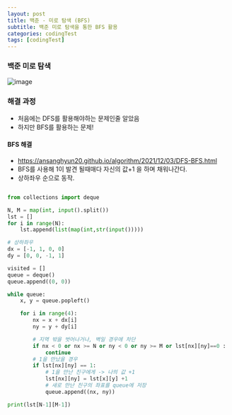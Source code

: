```yaml
---
layout: post
title: 백준 - 미로 탐색 (BFS)
subtitle: 백준 미로 탐색을 통한 BFS 활용
categories: codingTest
tags: [codingTest]
---
```


### 백준 미로 탐색

![image](https://user-images.githubusercontent.com/62547169/144807220-b48cc7e3-81b3-4305-98a8-e3951531799e.png)


### 해결 과정

- 처음에는 DFS를 활용해야하는 문제인줄 알았음
- 하지만 BFS를 활용하는 문제!

#### BFS 해결

- https://ansanghyun20.github.io/algorithm/2021/12/03/DFS-BFS.html 
- BFS를 사용해 1이 발견 될때매다 자신의 값+1 을 하며 채워나간다.
- 상하좌우 순으로 동작.

```python

from collections import deque

N, M = map(int, input().split())
lst = []
for i in range(N):
    lst.append(list(map(int,str(input()))))

# 상하좌우
dx = [-1, 1, 0, 0]
dy = [0, 0, -1, 1]

visited = []
queue = deque()
queue.append((0, 0))

while queue:
    x, y = queue.popleft()

    for i in range(4):
        nx = x + dx[i]
        ny = y + dy[i]

        # 지역 밖을 벗어나거나, 벽일 경우에 차단            
        if nx < 0 or nx >= N or ny < 0 or ny >= M or lst[nx][ny]==0 :
            continue
        # 1을 만났을 경우
        if lst[nx][ny] == 1:
            # 1을 만난 친구에게 -> 나의 값 +1
            lst[nx][ny] = lst[x][y] +1
            # 새로 만난 친구의 좌표를 queue에 저장
            queue.append((nx, ny))

print(lst[N-1][M-1])



```



